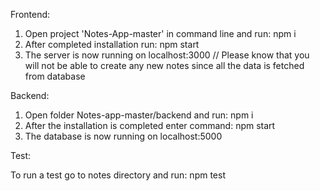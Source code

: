 Frontend:
1. Open project 'Notes-App-master' in command line and run: npm i
2. After completed installation run: npm start
3. The server is now running on localhost:3000
// Please know that you will not be able to create any new notes since all the data is fetched from database

Backend: 

1. Open folder Notes-app-master/backend and run: npm i
2. After the installation is completed enter command: npm start
3. The database is now running on localhost:5000


Test:

To run a test go to notes directory and run: npm test
